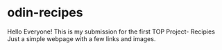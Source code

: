 # odin-recipes
Hello Everyone!
This is my submission for the first TOP Project- Recipies
Just a simple webpage with a few links and images.
